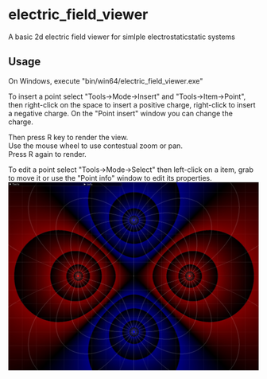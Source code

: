 # electric_field_viewer
A basic 2d electric field viewer for simlple electrostaticstatic systems

## Usage
On Windows, execute "bin/win64/electric_field_viewer.exe"

To insert a point select "Tools->Mode->Insert" and "Tools->Item->Point", then right-click on the space to insert a positive charge, right-click to insert a negative charge.
On the "Point insert" window you can change the charge.

Then press R key to render the view.  
Use the mouse wheel to use contestual zoom or pan.  
Press R again to render.

To edit a point select "Tools->Mode->Select" then left-click on a item, grab to move it or use the "Point info" window to edit its properties.
![Alt text](docs/img/quadrupole.jpg?raw=true "Quadrupole")
